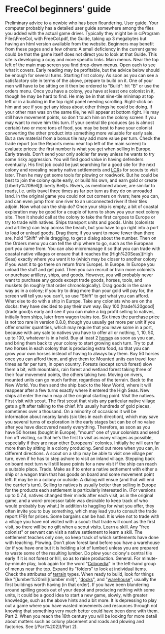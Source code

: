 # FreeCol beginners' guide

Preliminary advice to a newbie who has been floundering.
User guide.
Your computer probably has a detailed user guide somewhere among the files you added with the actual game driver. Typically they might be in c:Program Files\FreeCol\, with FreeCol.pdf, the Guide, taking up 3 megabytes but having an html version available from the website. Beginners may benefit from these pages and a few others:
A small deficiency in the current game could be that the game itself does not direct you to look at that Guide. This site is developing a copy and more specific links.
Main menus.
Near the top left of the main map screen you find drop-down menus. Open each to see what it covers. Early reading may be profitable, but the advice below should be enough for several turns.
Starting first colony.
As soon as you can see a satisfactory site in terms of the above, prepare to build on it. One of your men will have to be sitting on it then be ordered to "Build": hit "B" or use the orders menu.
Once you have a colony, you have at least one colonist in it, though he may be hard to find. He may be in that nine-tile minimap at top left or in a building in the top right panel needing scrolling. Right-click on him and see if you get any ideas about other things he could be doing. If your other man was on the same tile, he will appear at bottom right. He may still have movement points, so don't touch him on the colony screen if you may want to move him this turn.
If your central tile produces (as is almost certain) two or more tons of food, you may be best to have your colonist converting the other product into something more valuable for early sale. But a raw material from a bonus tile may add more value per turn. Check the trade report (on the Reports menu near top left of the main screen) to evaluate prices: the first number is what you get when selling in Europe.
Early travels.
Don't send your only soldier far away unless he wants to try some risky aggression. You will find good value in having defenders eventually. His first job could be just searching for a good site for the next colony and revealing nearby native settlements and [LCR](LCR)s for scouts to visit later. Then he may get some tools for plowing or roadwork. But he could be best to join the colony quite early, or build his own, and earn gold or create [Liberty%20Bell](Liberty Bell)s.
Rivers, as mentioned above, are similar to roads, i.e. units travel three times as far per turn as they do on unroaded land. In the original game you could not cut corners on rivers; here you can, and can even jump from one river to an unconnected river if their tiles adjoin.
Now what can the ship do?
Once your ship is empty, a bit of coastal exploration may be good for a couple of turns to show you your next colony site. Then it should call at the colony to take the first cargoes to Europe or try to trade with natives.
Ships transport units and goods. Units (colonists and artillery) can leap across the beach, but you have to go right into a port to load or unload goods. Drag them; if you want to move fewer than there are, hold "Shift" while dragging, to get a dialog about the number. Then on the Orders menu you can tell the ship where to go, such as the European port you came from. You can also micromanage it so that you can trade with coastal native villages or ensure that it reaches the [High%20Seas](High Seas) exactly where you want it to (which may be closer to another colony if you want it to go there on return from Europe).
In Europe.
In Europe you unload the stuff and get paid. Then you can recruit or train more colonists or purchase artillery, ships, and goods. However, you will probably never want to purchase any goods except trade goods, horses, tools, and muskets (in roughly that order chronologically). Drag goods in the same way as in a colony; if you try to drag more than your gold will pay for, the screen will tell you you can't, so use "Shift" to get what you can afford.
What else to do with a ship in Europe.
Take any colonists who are on the docks: they have decided to pay their own way.
Buy 100 [trade%20good](trade good)s early and see if you can make a big profit selling to natives, initially from ships, later from wagon trains too. Six times the purchase price is not too rare in version 0.8.0, though you usually get more per unit if you offer smaller quantities, which may require that you leave some in a port, because with any sale to natives you have to offer all or nothing, 1, 10, 50, up to 100, whatever is in a hold.
Buy at least 2 [horse](horse)s as soon as you can, and bring them back to your colony to start growing each turn. Try to put two horses in each colony that is producing extra food, so that you can grow your own horses instead of having to always buy them. Buy 50 horses once you can afford them, and give them to:
Mounted units can travel four times as far per turn, in open country. Forests (except scrub forest) slow them a bit, with mountains, rain forest and wetland forest taking three of their four movement points, the others taking two. Moving on rivers, mounted units can go much farther, regardless of the terrain.
Back to the New World.
You then send the ship back to the New World, where it will reappear after a few turns exactly where it entered the High Seas.
New ships all enter the main map at the original starting point.
Visit the natives.
First visit with scout.
The first scout that visits any particular native village gets a gift after talking to the chief. It's usually hundreds of gold pieces, sometimes over a thousand. On a minority of occasions it will be information about nearby lands (six tiles in each direction), which may save you several turns of exploration in the early stages but can be of no value after you have discovered nearly everything.
Therefore, as soon as you have 50 horses (bought in Europe), "mount" one of your colonists and send him off visiting, so that he's the first to visit as many villages as possible, especially if they are near other Europeans' colonies. Initially he will earn far more than by sitting in a colony producing. Send out more when you can, in different directions.
A scout on a ship may be able to visit one village per turn, even if he has to step ashore to visit an inland village. Stepping back on board next turn will still leave points for a new visit if the ship can reach a suitable place.
Trade.
Make as if to enter a native settlement with either a ship or a wagon train that has goods on board and some movement point left. It may be in a colony or outside. A dialog will ensue (and that will end the carrier's turn).
Selling to natives is usually better than selling in Europe for the products each settlement is particularly interested in. (For versions up to 0.7.4, natives changed their minds after each visit, as in the original game, and a word-processor table was desirable to keep track of who would probably buy what.) In addition to haggling for what you offer, they often invite you to buy something, which may lead you to consult the trade report (F9) for prices. Some bargains can be had.
It is wise not to trade with a village you have not visited with a scout: that trade will count as the first visit, so there will be no gift when a scout visits.
Learn a skill.
Any "free colonist" or servant can visit a native settlement to learn a skill. The settlement teaches only one, so keep track of which settlements have done with teaching.
Plowing.
Don't plow forest land before you have a warehouse (or if you have one but it is holding a lot of lumber) unless you are prepared to waste some of the resulting lumber. Do plow your colony's central tile early if it is not forest or hill, so as to raise production.
General.
For minute-by-minute play, look again for the word "[Colopedia](Colopedia)" in the left-hand group of menus near the top. Expand its "folders" to look at individual items. Check the attributes of [terrain](terrain) types. When ready to build, look for things like "[lumber%20mill](lumber mill)", "[docks](docks)", and "[warehouse](warehouse)", usually the first buildings worth having (in that order).
If you have been blundering around spilling goods out of your depot and producing nothing with some units, it could be a good idea to start a new game, slowly, with greater knowledge, such as the above hints and a bit more. It is depressing to play out a game where you have wasted movements and resources through not knowing that something very much better could have been done with them.
Part 2.
When you reach the 16th century you will be looking for more detail about matters such as colony placement and roads and plowing and factories. See [/Part%202](/Part 2).